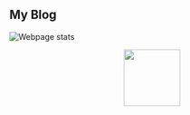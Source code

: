 ## My Blog

![Webpage stats](Photos/download "Stat scores")


<p align="center">	<!-- (optional) center align -->
    <img src="/Photos/download" width="100px">
</p>
